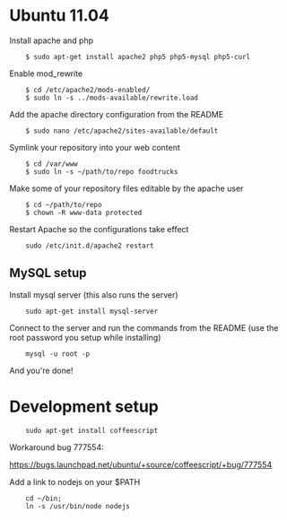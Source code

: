 Ubuntu 11.04
============

Install apache and php

```shell
    $ sudo apt-get install apache2 php5 php5-mysql php5-curl
```

Enable mod_rewrite

```shell
    $ cd /etc/apache2/mods-enabled/
    $ sudo ln -s ../mods-available/rewrite.load
```

Add the apache directory configuration from the README

```shell
    $ sudo nano /etc/apache2/sites-available/default 
```

Symlink your repository into your web content

```shell
    $ cd /var/www
    $ sudo ln -s ~/path/to/repo foodtrucks
```

Make some of your repository files editable by the apache user

```shell
    $ cd ~/path/to/repo
    $ chown -R www-data protected
```

Restart Apache so the configurations take effect

```shell
    sudo /etc/init.d/apache2 restart
```

## MySQL setup

Install mysql server (this also runs the server)

```shell
    sudo apt-get install mysql-server
```

Connect to the server and run the commands from the README (use the root password you setup while installing)

```shell
    mysql -u root -p
```

And you're done!

Development setup
============
```shell
    sudo apt-get install coffeescript
```

Workaround bug 777554:

https://bugs.launchpad.net/ubuntu/+source/coffeescript/+bug/777554

Add a link to nodejs on your $PATH

```shell
    cd ~/bin;
    ln -s /usr/bin/node nodejs
```
